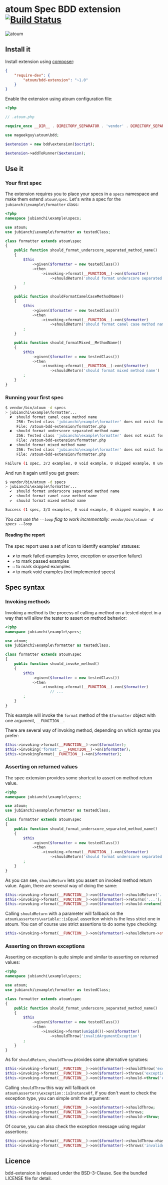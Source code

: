 # atoum Spec BDD extension [![Build Status](https://travis-ci.org/atoum/bdd-extension.svg?branch=master)](https://travis-ci.org/atoum/bdd-extension)

![atoum](http://downloads.atoum.org/images/logo.png)

## Install it

Install extension using [composer](https://getcomposer.org):

```json
{
    "require-dev": {
        "atoum/bdd-extension": "~1.0"
    }
}

```

Enable the extension using atoum configuration file:

```php
<?php

// .atoum.php

require_once __DIR__ . DIRECTORY_SEPARATOR . 'vendor' . DIRECTORY_SEPARATOR . 'autoload.php';

use mageekguy\atoum\bdd;

$extension = new bdd\extension($script);

$extension->addToRunner($extension);
```

## Use it

### Your first spec

The extension requires you to place your specs in a `specs` namespace and make them extend `atoum\spec`. Let's write a
spec for the `jubianchi\example\formatter` class:

```php
<?php
namespace jubianchi\example\specs;

use atoum;
use jubianchi\example\formatter as testedClass;

class formatter extends atoum\spec
{
    public function should_format_underscore_separated_method_name()
    {
        $this
            ->given($formatter = new testedClass())
            ->then
                ->invoking->format(__FUNCTION__)->on($formatter)
                    ->shouldReturn('should format underscore separated method name')
        ;
    }

    public function shouldFormatCamelCaseMethodName()
    {
        $this
            ->given($formatter = new testedClass())
            ->then
                ->invoking->format(__FUNCTION__)->on($formatter)
                    ->shouldReturn('should format camel case method name')
        ;
    }

    public function should_formatMixed__MethodName()
    {
        $this
            ->given($formatter = new testedClass())
            ->then
                ->invoking->format(__FUNCTION__)->on($formatter)
                    ->shouldReturn('should format mixed method name')
        ;
    }
}
```

### Running your first spec

```sh
$ vendor/bin/atoum -d specs
> jubianchi\example\formatter...
  ✘  should format camel case method name
     256: Tested class 'jubianchi\example\formatter' does not exist for test class 'jubianchi\example\specs\formatter'
     File: /atoum-bdd-extension/formatter.php
  ✘  should format underscore separated method name
     256: Tested class 'jubianchi\example\formatter' does not exist for test class 'jubianchi\example\specs\formatter'
     File: /atoum-bdd-extension/formatter.php
  ✘  should format mixed method name
     256: Tested class 'jubianchi\example\formatter' does not exist for test class 'jubianchi\example\specs\formatter'
     File: /atoum-bdd-extension/formatter.php

Failure (1 spec, 3/3 examples, 0 void example, 0 skipped example, 0 uncompleted example, 0 failure, 3 errors, 0 exception)!
```

And run it again until you get green:

```sh
$ vendor/bin/atoum -d specs
> jubianchi\example\formatter...
  ✔  should format underscore separated method name
  ✔  should format camel case method name
  ✔  should format mixed method name

Success (1 spec, 3/3 examples, 0 void example, 0 skipped example, 6 assertions)!
```

_You can use the `--loop` flag to work incrementally: `vendor/bin/atoum -d specs --loop`_

#### Reading the report

The spec report uses a set of icon to identify examples' statuses:

* `✘` to mark failed examples (error, exception or assertion failure)
* `✔` to mark passed examples
* `↣` to mark skipped examples
* `∅` to mark void examples (not implemented specs)

## Spec syntax

### Invoking methods

Invoking a method is the process of calling a method on a tested object in a way that will allow the tester to assert
on method behavior:

```php
<?php
namespace jubianchi\example\specs;

use atoum;
use jubianchi\example\formatter as testedClass;

class formatter extends atoum\spec
{
    public function should_invoke_method()
    {
        $this
            ->given($formatter = new testedClass())
            ->then
                ->invoking->format(__FUNCTION__)->on($formatter)
                    // ...
        ;
    }
}
```

This example will invoke the `format` method of the `$formatter` object with one argument, `__FUNCTION__`.

There are several way of invoking method, depending on which syntax you prefer:

```php
$this->invoking->format(__FUNCTION__)->on($formatter);
$this->invoking('format', __FUNCTION__)->on($formatter);
$this->invokingFormat(__FUNCTION__)->on($formatter);
```

### Asserting on returned values

The spec extension provides some shortcut to assert on method return value.

```php
<?php
namespace jubianchi\example\specs;

use atoum;
use jubianchi\example\formatter as testedClass;

class formatter extends atoum\spec
{
    public function should_format_underscore_separated_method_name()
    {
        $this
            ->given($formatter = new testedClass())
            ->then
                ->invoking->format(__FUNCTION__)->on($formatter)
                    ->shouldReturn('should format underscore separated method name')
        ;
    }
}
```

As you can see, `shouldReturn` lets you assert on invoked method return value. Again, there are several way of doing the
same:

```php
$this->invoking->format(__FUNCTION__)->on($formatter)->shouldReturn('...');
$this->invoking->format(__FUNCTION__)->on($formatter)->returns('...');
$this->invoking->format(__FUNCTION__)->on($formatter)->should->return('...');
```

Calling `shouldReturn` with a parameter will fallback on the `atoum\asserters\variable::isEqual` assertion which is the
less strict one in atoum. You can of course use strict assertions to do some type checking:

```php
$this->invoking->format(__FUNCTION__)->on($formatter)->shouldReturn->string->isEuqlaTo('...')
```

### Asserting on thrown exceptions

Asserting on exception is quite simple and similar to asserting on returned values:

```php
<?php
namespace jubianchi\example\specs;

use atoum;
use jubianchi\example\formatter as testedClass;

class formatter extends atoum\spec
{
    public function should_format_underscore_separated_method_name()
    {
        $this
            ->given($formatter = new testedClass())
            ->then
                ->invoking->format(uniqid())->on($formatter)
                    ->shouldThrow('invalidArgumentException')
        ;
    }
}
```

As for `shouldReturn`, `shouldThrow` provides some alternative synatxes:

```php
$this->invoking->format(__FUNCTION__)->on($formatter)->shouldThrow('exception');
$this->invoking->format(__FUNCTION__)->on($formatter)->throws('exception');
$this->invoking->format(__FUNCTION__)->on($formatter)->should->throw('exception');
```

Calling `shouldThrow` this way will fallback on `atoum\asserters\exception::isInstanceOf`, if you don't want to check
the exception type, you can simple omit the argument:

```php
$this->invoking->format(__FUNCTION__)->on($formatter)->shouldThrow;
$this->invoking->format(__FUNCTION__)->on($formatter)->throws;
$this->invoking->format(__FUNCTION__)->on($formatter)->should->throw;
```

Of course, you can also check the exception message using regular assertions:

```php
$this->invoking->format(__FUNCTION__)->on($formatter)->shouldThrow->hasMessage('...');
$this->invoking->format(__FUNCTION__)->on($formatter)->throws('invalidArgumentException')->hasMessage('...');
```

## Licence

bdd-extension is released under the BSD-3-Clause. See the bundled LICENSE file for detail.